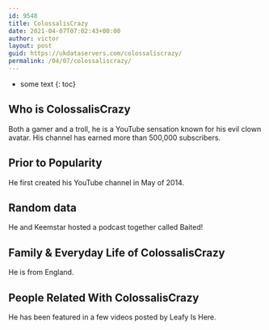 ```yaml
---
id: 9548
title: ColossalisCrazy
date: 2021-04-07T07:02:43+00:00
author: victor
layout: post
guid: https://ukdataservers.com/colossaliscrazy/
permalink: /04/07/colossaliscrazy/
---
```


* some text
{: toc}


## Who is ColossalisCrazy



Both a gamer and a troll, he is a YouTube sensation known for his evil clown avatar. His channel has earned more than 500,000 subscribers. 

                
                
                
## Prior to Popularity



He first created his YouTube channel in May of 2014.

                
                
                
## Random data



He and Keemstar hosted a podcast together called Baited!

                
                
                
## Family & Everyday Life of ColossalisCrazy



He is from England.

                
                
                
## People Related With ColossalisCrazy



He has been featured in a few videos posted by Leafy Is Here.

                
              
            
          
          
          
